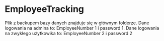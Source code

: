 # EmployeeTracking
Plik z backupem bazy danych znajduje się w głównym folderze.
Dane logowania na admina to: EmployeeNumber 1 i password 1.
Dane logowania na zwykłego użytkowika to: EmployeeNumber 2 i password 2
